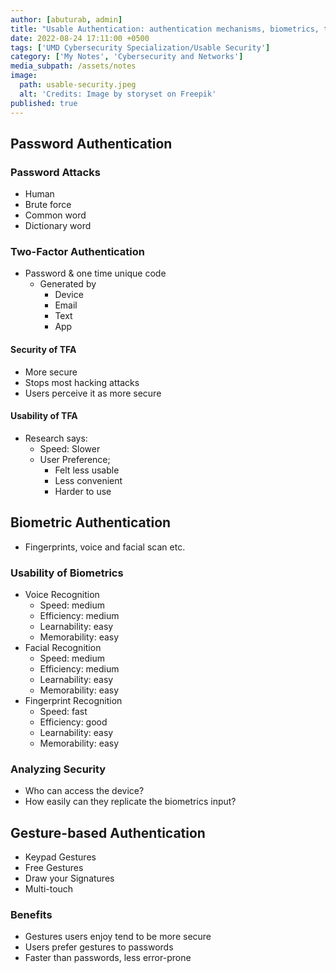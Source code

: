 ```yaml
---
author: [abuturab, admin]
title: "Usable Authentication: authentication mechanisms, biometrics, two-factor authentication"
date: 2022-08-24 17:11:00 +0500
tags: ['UMD Cybersecurity Specialization/Usable Security']
category: ['My Notes', 'Cybersecurity and Networks']
media_subpath: /assets/notes
image:
  path: usable-security.jpeg
  alt: 'Credits: Image by storyset on Freepik'
published: true
---
```


## **Password Authentication**

### Password Attacks

- Human
- Brute force
- Common word
- Dictionary word

### **Two-Factor Authentication**

- Password & one time unique code
  + Generated by
	- Device
	- Email
	- Text
	- App

#### Security of TFA

- More secure
- Stops most hacking attacks
- Users perceive it as more secure

#### Usability of TFA

- Research says:
  + Speed: Slower
  + User Preference;
	- Felt less usable
	- Less convenient
	- Harder to use

## **Biometric Authentication**

- Fingerprints, voice and facial scan etc.

### Usability of Biometrics

- Voice Recognition
  + Speed: medium
  + Efficiency: medium
  + Learnability: easy
  + Memorability: easy
- Facial Recognition
  + Speed: medium
  + Efficiency: medium
  + Learnability: easy
  + Memorability: easy
- Fingerprint Recognition
  + Speed: fast
  + Efficiency: good
  + Learnability: easy
  + Memorability: easy

### Analyzing Security

- Who can access the device?
- How easily can they replicate the biometrics input?

## **Gesture-based Authentication**

- Keypad Gestures
- Free Gestures
- Draw your Signatures
- Multi-touch

### Benefits

- Gestures users enjoy tend to be more secure
- Users prefer gestures to passwords
- Faster than passwords, less error-prone